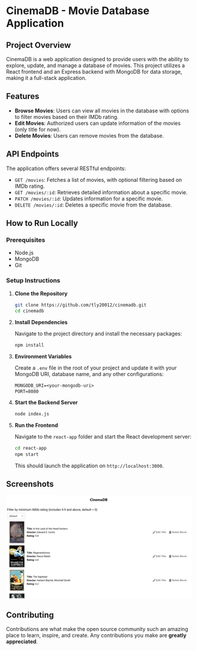# CinemaDB - Movie Database Application

## Project Overview

CinemaDB is a web application designed to provide users with the ability to explore, update, and manage a database of movies. This project utilizes a React frontend and an Express backend with MongoDB for data storage, making it a full-stack application.

## Features

- **Browse Movies**: Users can view all movies in the database with options to filter movies based on their IMDb rating.
- **Edit Movies**: Authorized users can update information of the movies (only title for now).
- **Delete Movies**: Users can remove movies from the database.

## API Endpoints

The application offers several RESTful endpoints:

- `GET /movies`: Fetches a list of movies, with optional filtering based on IMDb rating.
- `GET /movies/:id`: Retrieves detailed information about a specific movie.
- `PATCH /movies/:id`: Updates information for a specific movie.
- `DELETE /movies/:id`: Deletes a specific movie from the database.

## How to Run Locally

### Prerequisites

- Node.js
- MongoDB
- Git

### Setup Instructions

1. **Clone the Repository**

    ```bash
    git clone https://github.com/tly20012/cinemadb.git
    cd cinemadb
    ```

2. **Install Dependencies**

    Navigate to the project directory and install the necessary packages:

    ```bash
    npm install
    ```

3. **Environment Variables**

    Create a `.env` file in the root of your project and update it with your MongoDB URI, database name, and any other configurations:

    ```
    MONGODB_URI=<your-mongodb-uri>
    PORT=8080
    ```

4. **Start the Backend Server**

    ```bash
    node index.js
    ```

5. **Run the Frontend**

    Navigate to the `react-app` folder and start the React development server:

    ```bash
    cd react-app
    npm start
    ```

    This should launch the application on `http://localhost:3000`.

## Screenshots

![Home Page](assets/imgs/homepage.png)

## Contributing

Contributions are what make the open source community such an amazing place to learn, inspire, and create. Any contributions you make are **greatly appreciated**.

